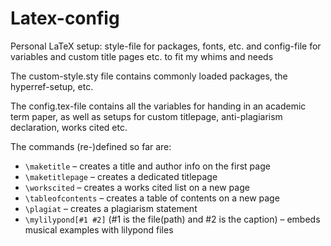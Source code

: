 # Latex-config
Personal LaTeX setup: style-file for packages, fonts, etc. and config-file for variables and custom title pages etc. to fit my whims and needs

The custom-style.sty file contains commonly loaded packages, the hyperref-setup, etc.

The config.tex-file contains all the variables for handing in an academic term paper, as well as setups for custom titlepage, anti-plagiarism declaration, works cited etc.

The commands (re-)defined so far are:
- `\maketitle` – creates a title and author info on the first page
- `\maketitlepage` – creates a dedicated titlepage
- `\workscited` – creates a works cited list on a new page
- `\tableofcontents` – creates a table of contents on a new page
- `\plagiat` – creates a plagiarism statement
- `\mylilypond[#1 #2]` (#1 is the file(path) and #2 is the caption) – embeds musical examples with lilypond files
